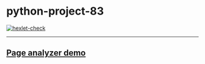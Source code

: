 # python-project-83
[![hexlet-check](https://github.com/SHArtyom/python-project-83/actions/workflows/hexlet-check.yml/badge.svg)](https://github.com/SHArtyom/python-project-83/actions/workflows/hexlet-check.yml)
____

## [Page analyzer demo](https://python-project-83-production-8bfe.up.railway.app)
